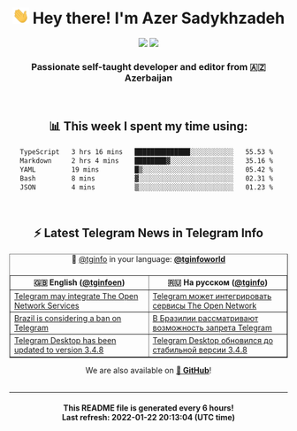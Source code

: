 <div align="center">
	<div>
		<h1>
      <img src="./assets/hi.gif" width="30px"> Hey there! I'm Azer Sadykhzadeh
    </h1>
    <img height="18" src="https://komarev.com/ghpvc/?username=sadykhzadeh&label=Views&color=2081c1&style=flat-square" />
		<a href="https://wakatime.com/@Azer"> <img height="18" src="https://wakatime.com/badge/user/f80ae27a-c328-426f-a381-bc84136e2dd6.svg" /> </a>
    <h3>
      Passionate self-taught developer and editor from 🇦🇿 Azerbaijan
    </h3>
  </div>
  <br>

<h2>📊 This week I spent my time using:</h2>

<!--START_SECTION:waka-->
```text
TypeScript   3 hrs 16 mins   ██████████████░░░░░░░░░░░   55.53 % 
Markdown     2 hrs 4 mins    ████████▓░░░░░░░░░░░░░░░░   35.16 % 
YAML         19 mins         █▒░░░░░░░░░░░░░░░░░░░░░░░   05.42 % 
Bash         8 mins          ▓░░░░░░░░░░░░░░░░░░░░░░░░   02.31 % 
JSON         4 mins          ▒░░░░░░░░░░░░░░░░░░░░░░░░   01.23 % 
```
<!--END_SECTION:waka-->

<br>

<h2>⚡️ Latest Telegram News in Telegram Info</h2>
  <table border>
		<tr>
			<th width="50%">🇬🇧 English (<a href="https://t.me/tginfoen">@tginfoen</a>)</th>
			<th>🇷🇺 На русском (<a href="https://t.me/tginfo">@tginfo</a>)</th>
		</tr>
		<caption>🚩 <a href="https://t.me/tginfo">@tginfo</a> in your language: <a href="https://t.me/tginfoworld"><b>@tginfoworld</b></a><caption/>
  <tr><td><a href="https://t.me/tginfoen/1347">Telegram may integrate The Open Network Services</a></td>
    <td><a href="https://t.me/tginfo/3221">Telegram может интегрировать сервисы The Open Network</a></td></tr><tr><td><a href="https://t.me/tginfoen/1346">Brazil is considering a ban on Telegram</a></td>
    <td><a href="https://t.me/tginfo/3220">В Бразилии рассматривают возможность запрета Telegram</a></td></tr><tr><td><a href="https://t.me/tginfoen/1345">Telegram Desktop has been updated to version 3.4.8</a></td>
    <td><a href="https://t.me/tginfo/3219">Telegram Desktop обновился до стабильной версии 3.4.8</a></td></tr>
</table>
We are also available on <a href="https://github.com/tginfo"><b>🐙 GitHub</b></a>!
</div>

<br>
<hr>
<h4 align="center">This README file is generated <b>every 6 hours</b>!</br>Last refresh: <b>2022-01-22 20:13:04 (UTC time)</b></h4>
